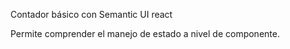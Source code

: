 Contador básico con Semantic UI react

Permite comprender el manejo de estado a nivel de componente.
